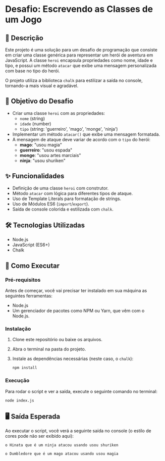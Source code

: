 # Desafio: Escrevendo as Classes de um Jogo

## 📝 Descrição

Este projeto é uma solução para um desafio de programação que consiste em criar uma classe genérica para representar um herói de aventura em JavaScript. A classe `heroi` encapsula propriedades como nome, idade e tipo, e possui um método `atacar` que exibe uma mensagem personalizada com base no tipo do herói.

O projeto utiliza a biblioteca `chalk` para estilizar a saída no console, tornando-a mais visual e agradável.

## 🎯 Objetivo do Desafio

-   Criar uma classe `heroi` com as propriedades:
    -   `nome` (string)
    -   `idade` (number)
    -   `tipo` (string: 'guerreiro', 'mago', 'monge', 'ninja')
-   Implementar um método `atacar()` que exibe uma mensagem formatada.
-   A mensagem de ataque deve variar de acordo com o `tipo` do herói:
    -   **mago**: "usou magia"
    -   **guerreiro**: "usou espada"
    -   **monge**: "usou artes marciais"
    -   **ninja**: "usou shuriken"

## ✨ Funcionalidades

-   Definição de uma classe `heroi` com construtor.
-   Método `atacar` com lógica para diferentes tipos de ataque.
-   Uso de Template Literals para formatação de strings.
-   Uso de Módulos ES6 (`import`/`export`).
-   Saída de console colorida e estilizada com `chalk`.

## 🛠️ Tecnologias Utilizadas

-   Node.js
-   JavaScript (ES6+)
-   Chalk

## 🚀 Como Executar

### Pré-requisitos

Antes de começar, você vai precisar ter instalado em sua máquina as seguintes ferramentas:
-   Node.js
-   Um gerenciador de pacotes como NPM ou Yarn, que vêm com o Node.js.

### Instalação

1.  Clone este repositório ou baixe os arquivos.

2.  Abra o terminal na pasta do projeto.

3.  Instale as dependências necessárias (neste caso, o `chalk`):
    ```bash
    npm install
    ```

### Execução

Para rodar o script e ver a saída, execute o seguinte comando no terminal:

```bash
node index.js
```

## 🖥️ Saída Esperada

Ao executar o script, você verá a seguinte saída no console (o estilo de cores pode não ser exibido aqui):

```
o Hinata que é um ninja atacou usando usou shuriken

o Dumbledore que é um mago atacou usando usou magia
```